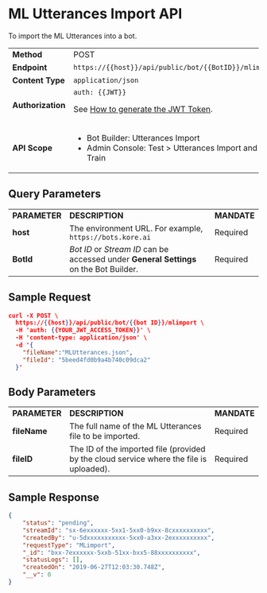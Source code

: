 
# ML Utterances Import API

To import the ML Utterances into a bot.


<table>
  <tr>
   <td><strong>Method</strong>
   </td>
   <td>POST
   </td>
  </tr>
  <tr>
   <td><strong>Endpoint</strong>
   </td>
   <td><code>https://{{host}}/api/public/bot/{{BotID}}/mlimport</code>
   </td>
  </tr>
  <tr>
   <td><strong>Content Type</strong>
   </td>
   <td><code>application/json</code>
   </td>
  </tr>
  <tr>
   <td><strong>Authorization</strong>
   </td>
   <td><code>auth: {{JWT}}</code>
<p>
See <a href="../api-introduction/#generating-the-jwt-token">How to generate the JWT Token</a>.
   </td>
  </tr>
  <tr>
   <td><strong>API Scope</strong>
   </td>
   <td>
<ul>

<li>Bot Builder: Utterances Import

<li>Admin Console: Test > Utterances Import and Train
</li>
</ul>
   </td>
  </tr>
</table>

## Query Parameters

<table>
  <tr>
   <td><strong>PARAMETER</strong>
   </td>
   <td><strong>DESCRIPTION</strong>
   </td>
   <td><strong>MANDATE</strong>
   </td>
  </tr>
  <tr>
   <td><strong>host</strong>
   </td>
   <td>The environment URL. For example, <code>https://bots.kore.ai</code>
   </td>
   <td>Required
   </td>
  </tr>
  <tr>
   <td><strong>BotId</strong>
   </td>
   <td><em>Bot ID</em> or <em>Stream ID</em> can be accessed under <strong>General Settings</strong> on the Bot Builder.
   </td>
   <td>Required
   </td>
  </tr>
</table>

## Sample Request


```json
curl -X POST \
  https://{{host}}/api/public/bot/{{bot ID}}/mlimport \
  -H 'auth: {{YOUR_JWT_ACCESS_TOKEN}}' \
  -H 'content-type: application/json' \
  -d '{
    "fileName":"MLUtterances.json",
    "fileId": "5beed4fd0b9a4b740c09dca2"
  }'
```

## Body Parameters

<table>
  <tr>
   <td><strong>PARAMETER</strong>
   </td>
   <td><strong>DESCRIPTION</strong>
   </td>
   <td><strong>MANDATE</strong>
   </td>
  </tr>
  <tr>
   <td><strong>fileName</strong>
   </td>
   <td>The full name of the ML Utterances file to be imported.
   </td>
   <td>Required
   </td>
  </tr>
  <tr>
   <td><strong>fileID</strong>
   </td>
   <td>The ID of the imported file (provided by the cloud service where the file is uploaded).
   </td>
   <td>Required
   </td>
  </tr>
</table>

## Sample Response

```json
{
    "status": "pending",
    "streamId": "sx-6exxxxxx-5xx1-5xx0-b9xx-8cxxxxxxxxxx",
    "createdBy": "u-5dxxxxxxxxxxx-5xx0-a3xx-2exxxxxxxxxx",
    "requestType": "MLimport",
    "_id": "bxx-7exxxxxx-5xxb-51xx-bxx5-88xxxxxxxxxx",
    "statusLogs": [],
    "createdOn": "2019-06-27T12:03:30.748Z",
    "__v": 0
}
```
